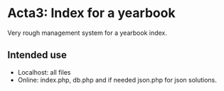 Acta3: Index for a yearbook
===========================

Very rough management system for a yearbook index.

## Intended use

* Localhost: all files
* Online: index.php, db.php and if needed json.php for json solutions.


